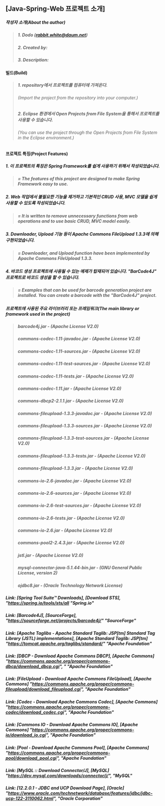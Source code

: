 ## [Java-Spring-Web 프로젝트 소개]

##### 작성자 소개(About the author)
> ##### 1. Dodo (rabbit.white@daum.net)
> ##### 2. Created by:
> ##### 3. Description:

#### 빌드(Build)
> ##### 1. repository에서 프로젝트를 컴퓨터에 가져온다.
> ###### (Import the project from the repository into your computer.)
> ##### 2. Eclipse 환경에서 Open Projects from File System을 통해서 프로젝트를 사용할 수 있습니다.
> ###### (You can use the project through the Open Projects from File System in the Eclipse environment.)

#### 프로젝트 특징(Project Features)
##### 1. 이 프로젝트의 특징은 Spring Framework를 쉽게 사용하기 위해서 작성되었습니다.
> ##### = The features of this project are designed to make Spring Framework easy to use.
##### 2. Web 작업에서 불필요한 기능을 제거하고 기본적인 CRUD 사용, MVC 모델을 쉽게 사용할 수 있도록 작성되었습니다.
> ##### = It is written to remove unnecessary functions from web operations and to use basic CRUD, MVC model easily.
##### 3. Downloader, Upload 기능 등이 Apache Commons FileUpload 1.3.3에 의해 구현되었습니다.
> ##### = Downloader, and Upload function have been implemented by Apache Commons FileUpload 1.3.3.
##### 4. 바코드 생성 프로젝트에 사용될 수 있는 예제가 탑재되어 있습니다. "BarCode4J" 프로젝트로 바코드 생성을 할 수 있습니다.
> ##### = Examples that can be used for barcode generation project are installed. You can create a barcode with the "BarCode4J" project.

##### 프로젝트에 사용된 주요 라이브러리 또는 프레임워크(The main library or framework used in the project)
> ##### barcode4j.jar - (Apache License V2.0)
> ##### commons-codec-1.11-javadoc.jar - (Apache License V2.0)
> ##### commons-codec-1.11-sources.jar - (Apache License V2.0)
> ##### commons-codec-1.11-test-sources.jar - (Apache License V2.0)
> ##### commons-codec-1.11-tests.jar - (Apache License V2.0)
> ##### commons-codec-1.11.jar - (Apache License V2.0)
> ##### commons-dbcp2-2.1.1.jar - (Apache License V2.0)
> ##### commons-fileupload-1.3.3-javadoc.jar - (Apache License V2.0)
> ##### commons-fileupload-1.3.3-sources.jar - (Apache License V2.0)
> ##### commons-fileupload-1.3.3-test-sources.jar - (Apache License V2.0)
> ##### commons-fileupload-1.3.3-tests.jar - (Apache License V2.0)
> ##### commons-fileupload-1.3.3.jar - (Apache License V2.0)
> ##### commons-io-2.6-javadoc.jar - (Apache License V2.0)
> ##### commons-io-2.6-sources.jar - (Apache License V2.0)
> ##### commons-io-2.6-test-sources.jar - (Apache License V2.0)
> ##### commons-io-2.6-tests.jar - (Apache License V2.0)
> ##### commons-io-2.6.jar - (Apache License V2.0)
> ##### commons-pool2-2.4.3.jar - (Apache License V2.0)
> ##### jstl.jar - (Apache License V2.0)
> ##### mysql-connector-java-5.1.44-bin.jar - (GNU General Public License, version 2)
> ##### ojdbc8.jar - (Oracle Technology Network License)

##### Link: [Spring Tool Suite™ Downloads], [Download STS], "https://spring.io/tools/sts/all "Spring.io"
##### Link: [Barcode4J], [SourceForge], "https://sourceforge.net/projects/barcode4j/" "SourceForge"
##### Link: [Apache Taglibs - Apache Standard Taglib: JSP[tm] Standard Tag Library (JSTL) implementations], [Apache Standard Taglib: JSP[tm] "https://tomcat.apache.org/taglibs/standard/" "Apache Foundation"
##### Link: [DBCP - Download Apache Commons DBCP], [Apache Commons] "https://commons.apache.org/proper/commons-dbcp/download_dbcp.cgi", " "Apache Foundation"
##### Link: [FileUpload - Download Apache Commons FileUpload], [Apache Commons] "https://commons.apache.org/proper/commons-fileupload/download_fileupload.cgi", "Apache Foundation"
##### Link: [Codec - Download Apache Commons Codec], [Apache Commons] "https://commons.apache.org/proper/commons-codec/download_codec.cgi", "Apache Foundation"
##### Link: [Commons IO - Download Apache Commons IO], [Apache Commons] "https://commons.apache.org/proper/commons-io/download_io.cgi", "Apache Foundation"
##### Link: [Pool - Download Apache Commons Pool], [Apache Commons] "https://commons.apache.org/proper/commons-pool/download_pool.cgi", "Apache Foundation"
##### Link: [MySQL :: Download Connector/J], [MySQL] "https://dev.mysql.com/downloads/connector/j/", "MySQL"
##### Link: [12.2.0.1 - JDBC and UCP Download Page], [Oracle] "https://www.oracle.com/technetwork/database/features/jdbc/jdbc-ucp-122-3110062.html", "Oracle Corporation"
